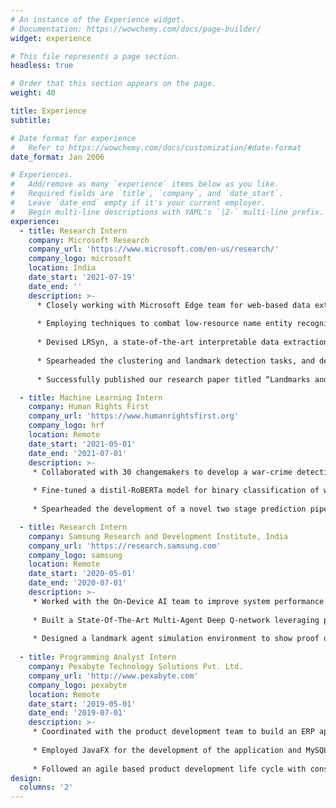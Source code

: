 ```yaml
---
# An instance of the Experience widget.
# Documentation: https://wowchemy.com/docs/page-builder/
widget: experience

# This file represents a page section.
headless: true

# Order that this section appears on the page.
weight: 40

title: Experience
subtitle:

# Date format for experience
#   Refer to https://wowchemy.com/docs/customization/#date-format
date_format: Jan 2006

# Experiences.
#   Add/remove as many `experience` items below as you like.
#   Required fields are `title`, `company`, and `date_start`.
#   Leave `date_end` empty if it's your current employer.
#   Begin multi-line descriptions with YAML's `|2-` multi-line prefix.
experience:
  - title: Research Intern
    company: Microsoft Research
    company_url: 'https://www.microsoft.com/en-us/research/'
    company_logo: microsoft
    location: India
    date_start: '2021-07-19'
    date_end: ''
    description: >-
      * Closely working with Microsoft Edge team for web-based data extraction tasks to improve product purchasing experience.
      
      * Employing techniques to combat low-resource name entity recognition tasks by employing ML and program synthesis techniques
      
      * Devised LRSyn, a state-of-the-art interpretable data extraction framework, robust to version changes in data.
      
      * Spearheaded the clustering and landmark detection tasks, and developed a novel fingerprinting technique for images.
      
      * Successfully published our research paper titled “Landmarks and Regions: A Robust Approach to Data Extraction” at the Conference on Programming Languages Design and Implementation 2022, San Diego.

  - title: Machine Learning Intern
    company: Human Rights First
    company_url: 'https://www.humanrightsfirst.org'
    company_logo: hrf
    location: Remote
    date_start: '2021-05-01'
    date_end: '2021-07-01'
    description: >-
     * Collaborated with 30 changemakers to develop a war-crime detection tool using social media channels.
     
     * Fine-tuned a distil-RoBERTa model for binary classification of war crimes
     
     * Spearheaded the development of a novel two stage prediction pipeline for multi-label classification of warcrimes.

  - title: Research Intern
    company: Samsung Research and Development Institute, India
    company_url: 'https://research.samsung.com'
    company_logo: samsung
    location: Remote
    date_start: '2020-05-01'
    date_end: '2020-07-01'
    description: >-
     * Worked with the On-Device AI team to improve system performance using Reinforcement Learning.
     
     * Built a State-Of-The-Art Multi-Agent Deep Q-network leveraging prioritized experience replay(PER) and time-bound dynamic reward functions
     
     * Designed a landmark agent simulation environment to show proof of concept.
  
  - title: Programming Analyst Intern
    company: Pexabyte Technology Solutions Pvt. Ltd.
    company_url: 'http://www.pexabyte.com'
    company_logo: pexabyte
    location: Remote
    date_start: '2019-05-01'
    date_end: '2019-07-01'
    description: >-
     * Coordinated with the product development team to build an ERP application for manufacturing and service-based industries. 
     
     * Employed JavaFX for the development of the application and MySQL for database management.
     
     * Followed an agile based product development life cycle with constant interaction with key product owners.
design:
  columns: '2'
---
```

